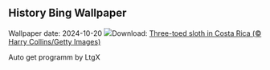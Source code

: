 ## History Bing Wallpaper
Wallpaper date: 2024-10-20
![](https://www.bing.com/th?id=OHR.SmilingSloth_EN-GB0473899381_UHD.jpg&w=1000)Download: [Three-toed sloth in Costa Rica (© Harry Collins/Getty Images)](https://www.bing.com/th?id=OHR.SmilingSloth_EN-GB0473899381_UHD.jpg)

Auto get programm by LtgX
